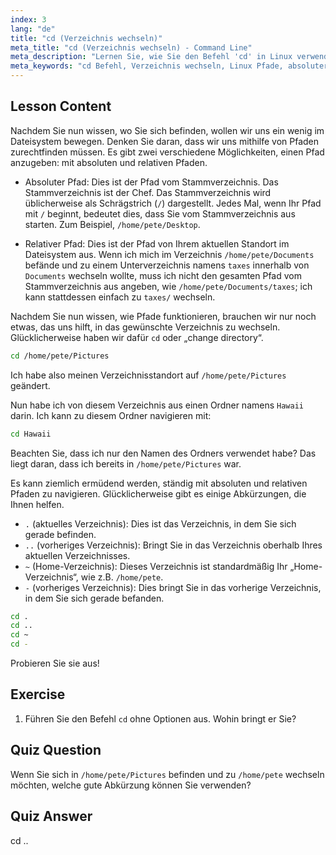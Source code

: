```yaml
---
index: 3
lang: "de"
title: "cd (Verzeichnis wechseln)"
meta_title: "cd (Verzeichnis wechseln) - Command Line"
meta_description: "Lernen Sie, wie Sie den Befehl 'cd' in Linux verwenden, um Verzeichnisse zu navigieren. Verstehen Sie absolute, relative Pfade und nützliche Abkürzungen. Beginnen Sie Ihre Linux-Reise!"
meta_keywords: "cd Befehl, Verzeichnis wechseln, Linux Pfade, absoluter Pfad, relativer Pfad, Linux Tutorial, Linux für Anfänger, Linux Navigation"
---
```


## Lesson Content

Nachdem Sie nun wissen, wo Sie sich befinden, wollen wir uns ein wenig im Dateisystem bewegen. Denken Sie daran, dass wir uns mithilfe von Pfaden zurechtfinden müssen. Es gibt zwei verschiedene Möglichkeiten, einen Pfad anzugeben: mit absoluten und relativen Pfaden.

- Absoluter Pfad: Dies ist der Pfad vom Stammverzeichnis. Das Stammverzeichnis ist der Chef. Das Stammverzeichnis wird üblicherweise als Schrägstrich (`/`) dargestellt. Jedes Mal, wenn Ihr Pfad mit `/` beginnt, bedeutet dies, dass Sie vom Stammverzeichnis aus starten. Zum Beispiel, `/home/pete/Desktop`.

- Relativer Pfad: Dies ist der Pfad von Ihrem aktuellen Standort im Dateisystem aus. Wenn ich mich im Verzeichnis `/home/pete/Documents` befände und zu einem Unterverzeichnis namens `taxes` innerhalb von `Documents` wechseln wollte, muss ich nicht den gesamten Pfad vom Stammverzeichnis aus angeben, wie `/home/pete/Documents/taxes`; ich kann stattdessen einfach zu `taxes/` wechseln.

Nachdem Sie nun wissen, wie Pfade funktionieren, brauchen wir nur noch etwas, das uns hilft, in das gewünschte Verzeichnis zu wechseln. Glücklicherweise haben wir dafür `cd` oder „change directory“.

```bash
cd /home/pete/Pictures
```

Ich habe also meinen Verzeichnisstandort auf `/home/pete/Pictures` geändert.

Nun habe ich von diesem Verzeichnis aus einen Ordner namens `Hawaii` darin. Ich kann zu diesem Ordner navigieren mit:

```bash
cd Hawaii
```

Beachten Sie, dass ich nur den Namen des Ordners verwendet habe? Das liegt daran, dass ich bereits in `/home/pete/Pictures` war.

Es kann ziemlich ermüdend werden, ständig mit absoluten und relativen Pfaden zu navigieren. Glücklicherweise gibt es einige Abkürzungen, die Ihnen helfen.

- `.` (aktuelles Verzeichnis): Dies ist das Verzeichnis, in dem Sie sich gerade befinden.
- `..` (vorheriges Verzeichnis): Bringt Sie in das Verzeichnis oberhalb Ihres aktuellen Verzeichnisses.
- `~` (Home-Verzeichnis): Dieses Verzeichnis ist standardmäßig Ihr „Home-Verzeichnis“, wie z.B. `/home/pete`.
- `-` (vorheriges Verzeichnis): Dies bringt Sie in das vorherige Verzeichnis, in dem Sie sich gerade befanden.

```bash
cd .
cd ..
cd ~
cd -
```

Probieren Sie sie aus!

## Exercise

1. Führen Sie den Befehl `cd` ohne Optionen aus. Wohin bringt er Sie?

## Quiz Question

Wenn Sie sich in `/home/pete/Pictures` befinden und zu `/home/pete` wechseln möchten, welche gute Abkürzung können Sie verwenden?

## Quiz Answer

cd ..
